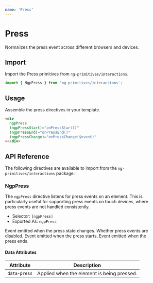 ```yaml
---
name: 'Press'
---
```


# Press

Normalizes the press event across different browsers and devices.

<docs-example name="press"></docs-example>

## Import

Import the Press primitives from `ng-primitives/interactions`.

```ts
import { NgpPress } from 'ng-primitives/interactions';
```

## Usage

Assemble the press directives in your template.

```html
<div
  ngpPress
  (ngpPressStart)="onPressStart()"
  (ngpPressEnd)="onPressEnd()"
  (ngpPressChange)="onPressChange($event)"
></div>
```

## API Reference

The following directives are available to import from the `ng-primitives/interactions` package:

### NgpPress

The `ngpPress` directive listens for press events on an element. This is particularly useful for supporting press events on touch devices, where press events are not handled consistently.

- Selector: `[ngpPress]`
- Exported As: `ngpPress`

<response-field name="ngpPress" type="OutputEmitterRef<boolean>">
  Event emitted when the press state changes.
</response-field>

<response-field name="ngpPressDisabled" type="boolean" default="false">
  Whether press events are disabled.
</response-field>

<response-field name="ngpPressStart" type="OutputEmitterRef<void>">
  Event emitted when the press starts.
</response-field>

<response-field name="ngpPressEnd" type="OutputEmitterRef<void>">
  Event emitted when the press ends.
</response-field>

#### Data Attributes

| Attribute    | Description                                |
| ------------ | ------------------------------------------ |
| `data-press` | Applied when the element is being pressed. |
